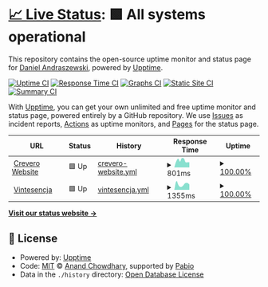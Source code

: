 # [📈 Live Status](https://dandry.github.io/upptime-test): <!--live status--> **🟩 All systems operational**

This repository contains the open-source uptime monitor and status page for [Daniel Andraszewski](https://dandry.github.io/upptime-test), powered by [Upptime](https://github.com/upptime/upptime).

[![Uptime CI](https://github.com/dandry/upptime-test/workflows/Uptime%20CI/badge.svg)](https://github.com/dandry/upptime-test/actions?query=workflow%3A%22Uptime+CI%22)
[![Response Time CI](https://github.com/dandry/upptime-test/workflows/Response%20Time%20CI/badge.svg)](https://github.com/dandry/upptime-test/actions?query=workflow%3A%22Response+Time+CI%22)
[![Graphs CI](https://github.com/dandry/upptime-test/workflows/Graphs%20CI/badge.svg)](https://github.com/dandry/upptime-test/actions?query=workflow%3A%22Graphs+CI%22)
[![Static Site CI](https://github.com/dandry/upptime-test/workflows/Static%20Site%20CI/badge.svg)](https://github.com/dandry/upptime-test/actions?query=workflow%3A%22Static+Site+CI%22)
[![Summary CI](https://github.com/dandry/upptime-test/workflows/Summary%20CI/badge.svg)](https://github.com/dandry/upptime-test/actions?query=workflow%3A%22Summary+CI%22)

With [Upptime](https://upptime.js.org), you can get your own unlimited and free uptime monitor and status page, powered entirely by a GitHub repository. We use [Issues](https://github.com/dandry/upptime-test/issues) as incident reports, [Actions](https://github.com/dandry/upptime-test/actions) as uptime monitors, and [Pages](https://dandry.github.io/upptime-test) for the status page.

<!--start: status pages-->
<!-- This summary is generated by Upptime (https://github.com/upptime/upptime) -->
<!-- Do not edit this manually, your changes will be overwritten -->
<!-- prettier-ignore -->
| URL | Status | History | Response Time | Uptime |
| --- | ------ | ------- | ------------- | ------ |
| <img alt="" src="https://icons.duckduckgo.com/ip3/crevero.net.ico" height="13"> [Crevero Website](https://crevero.net) | 🟩 Up | [crevero-website.yml](https://github.com/dandry/upptime-test/commits/HEAD/history/crevero-website.yml) | <details><summary><img alt="Response time graph" src="./graphs/crevero-website/response-time-week.png" height="20"> 801ms</summary><br><a href="https://dandry.github.io/upptime-test/history/crevero-website"><img alt="Response time 838" src="https://img.shields.io/endpoint?url=https%3A%2F%2Fraw.githubusercontent.com%2Fdandry%2Fupptime-test%2FHEAD%2Fapi%2Fcrevero-website%2Fresponse-time.json"></a><br><a href="https://dandry.github.io/upptime-test/history/crevero-website"><img alt="24-hour response time 613" src="https://img.shields.io/endpoint?url=https%3A%2F%2Fraw.githubusercontent.com%2Fdandry%2Fupptime-test%2FHEAD%2Fapi%2Fcrevero-website%2Fresponse-time-day.json"></a><br><a href="https://dandry.github.io/upptime-test/history/crevero-website"><img alt="7-day response time 801" src="https://img.shields.io/endpoint?url=https%3A%2F%2Fraw.githubusercontent.com%2Fdandry%2Fupptime-test%2FHEAD%2Fapi%2Fcrevero-website%2Fresponse-time-week.json"></a><br><a href="https://dandry.github.io/upptime-test/history/crevero-website"><img alt="30-day response time 713" src="https://img.shields.io/endpoint?url=https%3A%2F%2Fraw.githubusercontent.com%2Fdandry%2Fupptime-test%2FHEAD%2Fapi%2Fcrevero-website%2Fresponse-time-month.json"></a><br><a href="https://dandry.github.io/upptime-test/history/crevero-website"><img alt="1-year response time 838" src="https://img.shields.io/endpoint?url=https%3A%2F%2Fraw.githubusercontent.com%2Fdandry%2Fupptime-test%2FHEAD%2Fapi%2Fcrevero-website%2Fresponse-time-year.json"></a></details> | <details><summary><a href="https://dandry.github.io/upptime-test/history/crevero-website">100.00%</a></summary><a href="https://dandry.github.io/upptime-test/history/crevero-website"><img alt="All-time uptime 99.39%" src="https://img.shields.io/endpoint?url=https%3A%2F%2Fraw.githubusercontent.com%2Fdandry%2Fupptime-test%2FHEAD%2Fapi%2Fcrevero-website%2Fuptime.json"></a><br><a href="https://dandry.github.io/upptime-test/history/crevero-website"><img alt="24-hour uptime 100.00%" src="https://img.shields.io/endpoint?url=https%3A%2F%2Fraw.githubusercontent.com%2Fdandry%2Fupptime-test%2FHEAD%2Fapi%2Fcrevero-website%2Fuptime-day.json"></a><br><a href="https://dandry.github.io/upptime-test/history/crevero-website"><img alt="7-day uptime 100.00%" src="https://img.shields.io/endpoint?url=https%3A%2F%2Fraw.githubusercontent.com%2Fdandry%2Fupptime-test%2FHEAD%2Fapi%2Fcrevero-website%2Fuptime-week.json"></a><br><a href="https://dandry.github.io/upptime-test/history/crevero-website"><img alt="30-day uptime 100.00%" src="https://img.shields.io/endpoint?url=https%3A%2F%2Fraw.githubusercontent.com%2Fdandry%2Fupptime-test%2FHEAD%2Fapi%2Fcrevero-website%2Fuptime-month.json"></a><br><a href="https://dandry.github.io/upptime-test/history/crevero-website"><img alt="1-year uptime 99.39%" src="https://img.shields.io/endpoint?url=https%3A%2F%2Fraw.githubusercontent.com%2Fdandry%2Fupptime-test%2FHEAD%2Fapi%2Fcrevero-website%2Fuptime-year.json"></a></details>
| <img alt="" src="https://icons.duckduckgo.com/ip3/vintesencja.pl.ico" height="13"> [Vintesencja](https://vintesencja.pl) | 🟩 Up | [vintesencja.yml](https://github.com/dandry/upptime-test/commits/HEAD/history/vintesencja.yml) | <details><summary><img alt="Response time graph" src="./graphs/vintesencja/response-time-week.png" height="20"> 1355ms</summary><br><a href="https://dandry.github.io/upptime-test/history/vintesencja"><img alt="Response time 845" src="https://img.shields.io/endpoint?url=https%3A%2F%2Fraw.githubusercontent.com%2Fdandry%2Fupptime-test%2FHEAD%2Fapi%2Fvintesencja%2Fresponse-time.json"></a><br><a href="https://dandry.github.io/upptime-test/history/vintesencja"><img alt="24-hour response time 1331" src="https://img.shields.io/endpoint?url=https%3A%2F%2Fraw.githubusercontent.com%2Fdandry%2Fupptime-test%2FHEAD%2Fapi%2Fvintesencja%2Fresponse-time-day.json"></a><br><a href="https://dandry.github.io/upptime-test/history/vintesencja"><img alt="7-day response time 1355" src="https://img.shields.io/endpoint?url=https%3A%2F%2Fraw.githubusercontent.com%2Fdandry%2Fupptime-test%2FHEAD%2Fapi%2Fvintesencja%2Fresponse-time-week.json"></a><br><a href="https://dandry.github.io/upptime-test/history/vintesencja"><img alt="30-day response time 842" src="https://img.shields.io/endpoint?url=https%3A%2F%2Fraw.githubusercontent.com%2Fdandry%2Fupptime-test%2FHEAD%2Fapi%2Fvintesencja%2Fresponse-time-month.json"></a><br><a href="https://dandry.github.io/upptime-test/history/vintesencja"><img alt="1-year response time 845" src="https://img.shields.io/endpoint?url=https%3A%2F%2Fraw.githubusercontent.com%2Fdandry%2Fupptime-test%2FHEAD%2Fapi%2Fvintesencja%2Fresponse-time-year.json"></a></details> | <details><summary><a href="https://dandry.github.io/upptime-test/history/vintesencja">100.00%</a></summary><a href="https://dandry.github.io/upptime-test/history/vintesencja"><img alt="All-time uptime 49.46%" src="https://img.shields.io/endpoint?url=https%3A%2F%2Fraw.githubusercontent.com%2Fdandry%2Fupptime-test%2FHEAD%2Fapi%2Fvintesencja%2Fuptime.json"></a><br><a href="https://dandry.github.io/upptime-test/history/vintesencja"><img alt="24-hour uptime 100.00%" src="https://img.shields.io/endpoint?url=https%3A%2F%2Fraw.githubusercontent.com%2Fdandry%2Fupptime-test%2FHEAD%2Fapi%2Fvintesencja%2Fuptime-day.json"></a><br><a href="https://dandry.github.io/upptime-test/history/vintesencja"><img alt="7-day uptime 100.00%" src="https://img.shields.io/endpoint?url=https%3A%2F%2Fraw.githubusercontent.com%2Fdandry%2Fupptime-test%2FHEAD%2Fapi%2Fvintesencja%2Fuptime-week.json"></a><br><a href="https://dandry.github.io/upptime-test/history/vintesencja"><img alt="30-day uptime 49.50%" src="https://img.shields.io/endpoint?url=https%3A%2F%2Fraw.githubusercontent.com%2Fdandry%2Fupptime-test%2FHEAD%2Fapi%2Fvintesencja%2Fuptime-month.json"></a><br><a href="https://dandry.github.io/upptime-test/history/vintesencja"><img alt="1-year uptime 49.46%" src="https://img.shields.io/endpoint?url=https%3A%2F%2Fraw.githubusercontent.com%2Fdandry%2Fupptime-test%2FHEAD%2Fapi%2Fvintesencja%2Fuptime-year.json"></a></details>

<!--end: status pages-->

[**Visit our status website →**](https://dandry.github.io/upptime-test)

## 📄 License

- Powered by: [Upptime](https://github.com/upptime/upptime)
- Code: [MIT](./LICENSE) © [Anand Chowdhary](https://anandchowdhary.com), supported by [Pabio](https://pabio.com)
- Data in the `./history` directory: [Open Database License](https://opendatacommons.org/licenses/odbl/1-0/)
